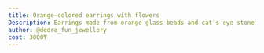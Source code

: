 ```yaml
---
title: Orange-colored earrings with flowers
Description: Earrings made from orange glass beads and cat's eye stone, with metallic flowers
author: @dedra_fun_jewellery
cost: 3000₸
---
```

